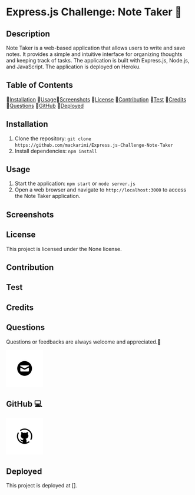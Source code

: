 # Express.js Challenge: Note Taker 📜

## Description

Note Taker is a web-based application that allows users to write and save notes. It provides a simple and intuitive interface for organizing thoughts and keeping track of tasks. The application is built with Express.js, Node.js, and JavaScript. The application is deployed on Heroku.

## Table of Contents

💠[Installation](#installation)
💠[Usage](#usage)💠[Screenshots](#screenshots)
💠[License](#license)
💠[Contribution](#contribution)
💠[Test](#test)
💠[Credits](#credits)
💠[Questions](#questions)
💠[GitHub](#github)
💠[Deployed](#deployed)

## Installation

1. Clone the repository: `git clone https://github.com/mackarimi/Express.js-Challenge-Note-Taker`
2. Install dependencies: `npm install`

## Usage

1. Start the application: `npm start` or `node server.js`
2. Open a web browser and navigate to `http://localhost:3000` to access the Note Taker application.

## Screenshots

## License

This project is licensed under the None license.

## Contribution

## Test

## Credits

## Questions

Questions or feedbacks are always welcome and appreciated.💬

[![Email](image.png)](mailto:karimiabdolkarim0@gmail.com)

## GitHub 💻

[![Github](image-1.png)](https://github.com/mackarimi/)

## Deployed

This project is deployed at [].
